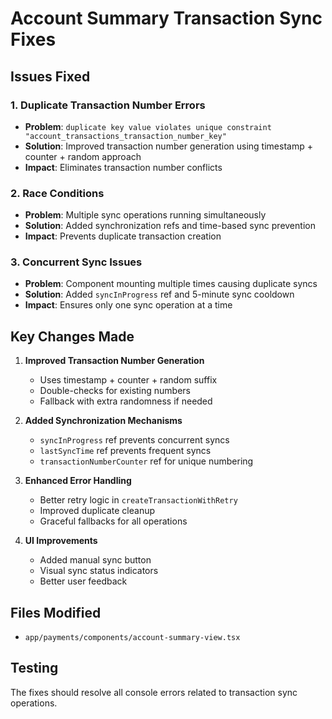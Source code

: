 # Account Summary Transaction Sync Fixes

## Issues Fixed

### 1. Duplicate Transaction Number Errors
- **Problem**: `duplicate key value violates unique constraint "account_transactions_transaction_number_key"`
- **Solution**: Improved transaction number generation using timestamp + counter + random approach
- **Impact**: Eliminates transaction number conflicts

### 2. Race Conditions
- **Problem**: Multiple sync operations running simultaneously
- **Solution**: Added synchronization refs and time-based sync prevention
- **Impact**: Prevents duplicate transaction creation

### 3. Concurrent Sync Issues
- **Problem**: Component mounting multiple times causing duplicate syncs
- **Solution**: Added `syncInProgress` ref and 5-minute sync cooldown
- **Impact**: Ensures only one sync operation at a time

## Key Changes Made

1. **Improved Transaction Number Generation**
   - Uses timestamp + counter + random suffix
   - Double-checks for existing numbers
   - Fallback with extra randomness if needed

2. **Added Synchronization Mechanisms**
   - `syncInProgress` ref prevents concurrent syncs
   - `lastSyncTime` ref prevents frequent syncs
   - `transactionNumberCounter` ref for unique numbering

3. **Enhanced Error Handling**
   - Better retry logic in `createTransactionWithRetry`
   - Improved duplicate cleanup
   - Graceful fallbacks for all operations

4. **UI Improvements**
   - Added manual sync button
   - Visual sync status indicators
   - Better user feedback

## Files Modified
- `app/payments/components/account-summary-view.tsx`

## Testing
The fixes should resolve all console errors related to transaction sync operations. 
